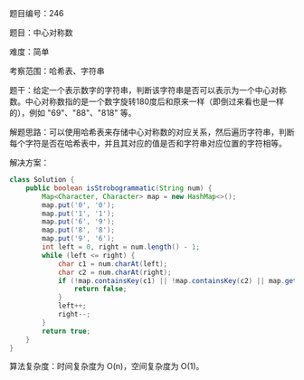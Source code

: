 题目编号：246

题目：中心对称数

难度：简单

考察范围：哈希表、字符串

题干：给定一个表示数字的字符串，判断该字符串是否可以表示为一个中心对称数。中心对称数指的是一个数字旋转180度后和原来一样（即倒过来看也是一样的），例如 "69"、"88"、"818" 等。

解题思路：可以使用哈希表来存储中心对称数的对应关系，然后遍历字符串，判断每个字符是否在哈希表中，并且其对应的值是否和字符串对应位置的字符相等。

解决方案：

```java
class Solution {
    public boolean isStrobogrammatic(String num) {
        Map<Character, Character> map = new HashMap<>();
        map.put('0', '0');
        map.put('1', '1');
        map.put('6', '9');
        map.put('8', '8');
        map.put('9', '6');
        int left = 0, right = num.length() - 1;
        while (left <= right) {
            char c1 = num.charAt(left);
            char c2 = num.charAt(right);
            if (!map.containsKey(c1) || !map.containsKey(c2) || map.get(c1) != c2) {
                return false;
            }
            left++;
            right--;
        }
        return true;
    }
}
```

算法复杂度：时间复杂度为 O(n)，空间复杂度为 O(1)。